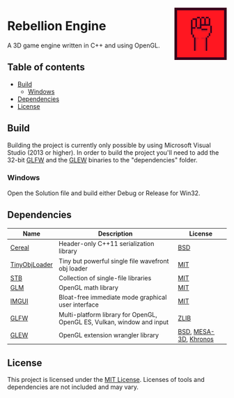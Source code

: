 <a href="https://github.com/Codestones/Rebellion-Engine"><img src="Logo.png" align="right" width="120" height="120" alt="Rebellion" title="Rebellion"></a>

# Rebellion Engine
A 3D game engine written in C++ and using OpenGL.

## Table of contents

- [Build](#build)
    - [Windows](#windows)
- [Dependencies](#dependencies)
- [License](#license)

## Build
Building the project is currently only possible by using Microsoft Visual Studio (2013 or higher).
In order to build the project you'll need to add the 32-bit [GLFW](http://www.glfw.org/download.html) and the [GLEW](http://glew.sourceforge.net/) binaries to the "dependencies" folder.

### Windows
Open the Solution file and build either Debug or Release for Win32.

## Dependencies
Name | Description | License
------------ | ------------- | -------------
[Cereal](https://github.com/USCiLab/cereal) | Header-only C++11 serialization library | [BSD](https://opensource.org/licenses/BSD-3-Clause)
[TinyObjLoader](https://github.com/syoyo/tinyobjloader) | Tiny but powerful single file wavefront obj loader | [MIT](https://github.com/syoyo/tinyobjloader/blob/master/LICENSE)
[STB](https://github.com/nothings/stb) | Collection of single-file libraries | [MIT](https://opensource.org/licenses/MIT)
[GLM](https://github.com/g-truc/glm) | OpenGL math library | [MIT](https://github.com/g-truc/glm/blob/master/manual.md#section0)
[IMGUI](https://github.com/ocornut/imgui) | Bloat-free immediate mode graphical user interface | [MIT](https://github.com/ocornut/imgui/blob/master/LICENSE.txt)
[GLFW](https://github.com/glfw/glfw) | Multi-platform library for OpenGL, OpenGL ES, Vulkan, window and input | [ZLIB](https://github.com/glfw/glfw/blob/master/LICENSE.md)
[GLEW](https://github.com/nigels-com/glew) | OpenGL extension wrangler library | [BSD](https://github.com/nigels-com/glew/blob/master/LICENSE.txt), [MESA-3D](http://glew.sourceforge.net/mesa.txt), [Khronos](http://glew.sourceforge.net/khronos.txt)

## License
This project is licensed under the [MIT License](https://github.com/Codestones/Rebellion-Engine/blob/master/LICENSE.md).
Licenses of tools and dependencies are not included and may vary.
